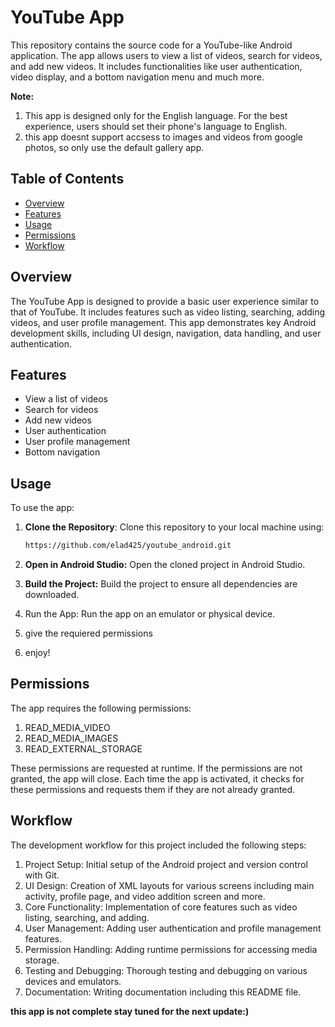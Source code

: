 # YouTube App

This repository contains the source code for a YouTube-like Android application. The app allows users to view a list of videos, search for videos, and add new videos. It includes functionalities like user authentication, video display, and a bottom navigation menu and much more.

**Note:**
1. This app is designed only for the English language. For the best experience, users should set their phone's language to English.
2. this app doesnt support accsess to images and videos from google photos, so only use the default gallery app.

## Table of Contents
- [Overview](#overview)
- [Features](#features)
- [Usage](#usage)
- [Permissions](#permissions)
- [Workflow](#workflow)

## Overview

The YouTube App is designed to provide a basic user experience similar to that of YouTube. It includes features such as video listing, searching, adding videos, and user profile management. This app demonstrates key Android development skills, including UI design, navigation, data handling, and user authentication.

## Features

- View a list of videos
- Search for videos
- Add new videos
- User authentication
- User profile management
- Bottom navigation

## Usage

To use the app:

1. **Clone the Repository**: Clone this repository to your local machine using:
   ```bash
   https://github.com/elad425/youtube_android.git
2. **Open in Android Studio:** Open the cloned project in Android Studio.

3. **Build the Project:** Build the project to ensure all dependencies are downloaded.

4. Run the App: Run the app on an emulator or physical device.

5. give the requiered permissions

6. enjoy!

## Permissions
The app requires the following permissions:

1. READ_MEDIA_VIDEO
2. READ_MEDIA_IMAGES
3. READ_EXTERNAL_STORAGE

These permissions are requested at runtime. If the permissions are not granted, the app will close. Each time the app is activated, it checks for these permissions and requests them if they are not already granted.

## Workflow

The development workflow for this project included the following steps:

1. Project Setup: Initial setup of the Android project and version control with Git.
2. UI Design: Creation of XML layouts for various screens including main activity, profile page, and video addition screen and more.
3. Core Functionality: Implementation of core features such as video listing, searching, and adding.
4. User Management: Adding user authentication and profile management features.
5. Permission Handling: Adding runtime permissions for accessing media storage.
6. Testing and Debugging: Thorough testing and debugging on various devices and emulators.
7. Documentation: Writing documentation including this README file.

**this app is not complete stay tuned for the next update:)**
